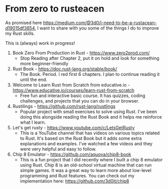 # From zero to rusteacen
As promised here https://medium.com/@3d0/i-need-to-be-a-rustacean-d19015df3854, I want to share with you some of the things I do to improve my Rust skills.

This is (always) work in progress!

1. Book Zero From Production in Rust - https://www.zero2prod.com/
   - Stop Reading after Chapter 2, put it on hold and look for something more beginner-friendly
1. Rust Book - https://doc.rust-lang.org/stable/book/
   - The Book. Period. I red first 6 chapters. I plan to continue reading it until the end.
1. Welcome to Learn Rust from Scratch from educative.io - https://www.educative.io/courses/learn-rust-from-scratch
   - Free fun and interactive basic course. It has quizzes, coding challenges, and projects that you can do in your browser.
1. Rustilings - https://github.com/rust-lang/rustlings
   - Popular project with small exercises to solve using Rust. I've been doing this alongside reading the Rust Book and it helps me reinforce what I learn.
1. Let's get rusty - https://www.youtube.com/c/LetsGetRusty
   - This is a YouTube channel that has videos on various topics related to Rust. It's based on the Rust Book but it adds some extra explanations and examples. I've watched a few videos and they were very helpful and easy to follow.
1. Chip 8 Emulator - https://github.com/aquova/chip8-book
   - This is a fun project that I did recently where I built a chip 8 emulator using Rust. Chip 8 is an old-school virtual machine that can run simple games. It was a great way to learn more about low-level programming and Rust features. You can check out my implementation here: https://github.com/3d0it/chip8


